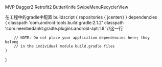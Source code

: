 MVP
Dagger2
Retrofit2
ButterKnife
SwipeMenuRecyclerView


在工程中的gradle中配置
buildscript {
    repositories {
        jcenter()
    }
    dependencies {
        classpath 'com.android.tools.build:gradle:2.1.2'
        classpath 'com.neenbedankt.gradle.plugins:android-apt:1.8'      //这一行

        // NOTE: Do not place your application dependencies here; they belong
        // in the individual module build.gradle files
    }
}

